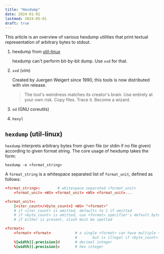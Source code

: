 ```yaml
---
title: "Hexdump"
date: 2024-01-01
lastmod: 2024-05-01
draft: true
---
```


This article is an overview of various hexdump utilities that print textual representation of arbitrary bytes to stdout.

1. hexdump from [util-linux](https://mirrors.edge.kernel.org/pub/linux/utils/util-linux/)

    hexdump can't perform bit-by-bit dump. Use `xxd` for that.

2. `xxd` (vim)

    Created by Juergen Weigert since 1990, this tools is now distributed with vim release.

    > The tool's weirdness matches its creator's brain.  Use entirely at your own risk. Copy files. Trace  it.  Become a wizard.

3. `od` (GNU coreutils)

3. `hexyl`



## `hexdump` (util-linux)

`hexdump` interprets arbitrary bytes from given file (or stdin if no file given) according to given format string.
The core usage of hexdump takes the form:

```
hexdump -e <format_string>
```

A `format_string` is a whitespace separated list of `format_unit`, defined as follows:

```conf
<format_string>:        # whitespace separated <format_unit>
    <format_unit> <WS> <format_unit> <WS> <format_unit>...

<format_unit>:  
    [<iter_count>/<byte_count>] <WS> "<format>"
    # if <iter_count> is omitted, defaults to 1 if omitted
    # if <byte_count> is omitted, use <format> specifier's default byte count
    # if either is present, slash must be spelled

<format>:
    <format> <format>           # a single <format> can have multiple specifier e.g. "%d %d", 
                                #       but is illegal if <byte_count> is given.
    %[width][.precision]d       # decimal integer
    %[width][.precision]x       # hex integer
```

